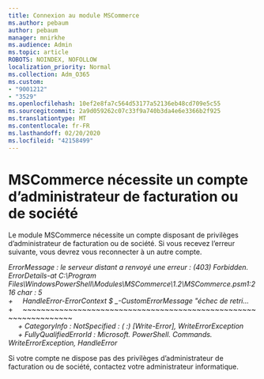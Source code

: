 ```yaml
---
title: Connexion au module MSCommerce
ms.author: pebaum
author: pebaum
manager: mnirkhe
ms.audience: Admin
ms.topic: article
ROBOTS: NOINDEX, NOFOLLOW
localization_priority: Normal
ms.collection: Adm_O365
ms.custom:
- "9001212"
- "3529"
ms.openlocfilehash: 10ef2e8fa7c564d53177a52136eb48cd709e5c55
ms.sourcegitcommit: 2a9d059262c07c33f9a740b3da4e6e3366b2f925
ms.translationtype: MT
ms.contentlocale: fr-FR
ms.lasthandoff: 02/20/2020
ms.locfileid: "42158499"
---
```

# <a name="mscommerce-requires-a-company-or-billing-administrator-account"></a>MSCommerce nécessite un compte d’administrateur de facturation ou de société

Le module MSCommerce nécessite un compte disposant de privilèges d’administrateur de facturation ou de société. Si vous recevez l’erreur suivante, vous devrez vous reconnecter à un autre compte.

*ErrorMessage : le serveur distant a renvoyé une erreur : (403) Forbidden. ErrorDetails-at C:\Program Files\WindowsPowerShell\Modules\MSCommerce\1.2\MSCommerce.psm1:216 char : 5*<br>
*+&nbsp;&nbsp;&nbsp;&nbsp;&nbsp;HandleError-ErrorContext $ _-CustomErrorMessage "échec de retri...*<br>
\+&nbsp;&nbsp;&nbsp;&nbsp;&nbsp;~~~~~~~~~~~~~~~~~~~~~~~~~~~~~~~~~~~~~~~~~~~~~~~~~~~~~~~~~~~~~~~~~<br>
&nbsp;&nbsp;&nbsp;&nbsp;&nbsp;*+ CategoryInfo : NotSpecified : ( :) [Write-Error], WriteErrorException*<br>
&nbsp;&nbsp;&nbsp;&nbsp;&nbsp;*+ FullyQualifiedErrorId : Microsoft. PowerShell. Commands. WriteErrorException, HandleError*

Si votre compte ne dispose pas des privilèges d’administrateur de facturation ou de société, contactez votre administrateur informatique.
